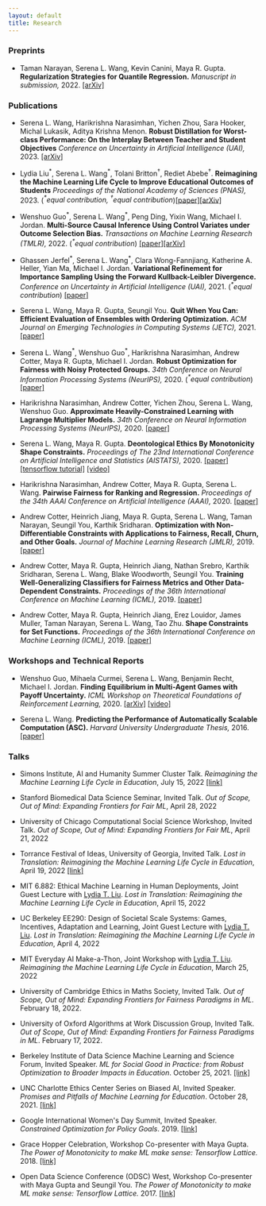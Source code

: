 ```yaml
---
layout: default
title: Research
---
```


### Preprints
* Taman Narayan, Serena L. Wang, Kevin Canini, Maya R. Gupta.
**Regularization Strategies for Quantile Regression.** *Manuscript in submission,* 2022. [[arXiv]](https://arxiv.org/abs/2102.05135)

### Publications
* Serena L. Wang, Harikrishna Narasimhan, Yichen Zhou, Sara Hooker, Michal Lukasik, Aditya Krishna Menon.
**Robust Distillation for Worst-class Performance: On the Interplay Between Teacher and Student Objectives** *Conference on Uncertainty in Artificial Intelligence (UAI),* 2023. [[arXiv]](https://arxiv.org/abs/2206.06479)  

* Lydia Liu<sup>\*</sup>, Serena L. Wang<sup>\*</sup>, Tolani Britton<sup><span>&#8224;</span></sup>,  Rediet Abebe<sup><span>&#8224;</span></sup>. **Reimagining the Machine Learning Life Cycle to Improve Educational Outcomes of Students** *Proceedings of the National Academy of Sciences (PNAS),* 2023.  (*<sup>\*</sup>equal contribution, <sup><span>&#8224;</span></sup>equal contribution*)[[paper]](https://www.pnas.org/doi/10.1073/pnas.2204781120)[[arXiv]](https://arxiv.org/abs/2209.03929)

* Wenshuo Guo<sup>\*</sup>, Serena L. Wang<sup>\*</sup>, Peng Ding, Yixin Wang, Michael I. Jordan.
**Multi-Source Causal Inference Using Control Variates under Outcome Selection Bias.** *Transactions on Machine Learning Research (TMLR),* 2022. (*<sup>\*</sup>equal contribution*) [[paper]](https://openreview.net/pdf?id=CrimIjBa64)[[arXiv]](https://arxiv.org/abs/2103.16689)  


* Ghassen Jerfel<sup>\*</sup>, Serena L. Wang<sup>\*</sup>, Clara Wong-Fannjiang, Katherine A. Heller, Yian Ma, Michael I. Jordan.
**Variational Refinement for Importance Sampling Using the Forward Kullback-Leibler Divergence.** *Conference on Uncertainty in Artificial Intelligence (UAI),* 2021. (*<sup>\*</sup>equal contribution*) [[paper]](https://proceedings.mlr.press/v161/jerfel21a/jerfel21a.pdf)


* Serena L. Wang, Maya R. Gupta, Seungil You.
**Quit When You Can: Efficient Evaluation of Ensembles with Ordering Optimization.** *ACM Journal on Emerging Technologies in Computing Systems (JETC),* 2021. [[paper]](https://dl.acm.org/doi/10.1145/3451209)

* Serena L. Wang<sup>\*</sup>, Wenshuo Guo<sup>\*</sup>, Harikrishna Narasimhan, Andrew Cotter, Maya R. Gupta, Michael I. Jordan.
**Robust Optimization for Fairness with Noisy Protected Groups.** *34th Conference on Neural Information Processing Systems (NeurIPS),* 2020. (*<sup>\*</sup>equal contribution*) [[paper]](https://proceedings.neurips.cc//paper/2020/file/37d097caf1299d9aa79c2c2b843d2d78-Paper.pdf) 


* Harikrishna Narasimhan, Andrew Cotter, Yichen Zhou, Serena L. Wang, Wenshuo Guo.
**Approximate Heavily-Constrained Learning with Lagrange Multiplier Models.** *34th Conference on Neural Information Processing Systems (NeurIPS),* 2020. [[paper]](https://proceedings.neurips.cc/paper/2020/hash/62db9e3397c76207a687c360e0243317-Abstract.html)

* Serena L. Wang, Maya R. Gupta.
**Deontological Ethics By Monotonicity Shape Constraints.** *Proceedings of The 23nd International Conference on Artificial Intelligence and Statistics (AISTATS),* 2020. [[paper]](http://proceedings.mlr.press/v108/wang20e.html) [[tensorflow tutorial]](https://www.tensorflow.org/lattice/tutorials/shape_constraints_for_ethics) [[video]](https://slideslive.com/38930135/deontological-ethics-by-monotonicity-shape-constraints)

* Harikrishna Narasimhan, Andrew Cotter,  Maya R. Gupta, Serena L. Wang.
**Pairwise Fairness for Ranking and Regression.** *Proceedings of the 34th AAAI Conference on Artificial Intelligence (AAAI),* 2020. [[paper]](https://arxiv.org/abs/1906.05330) 

* Andrew Cotter, Heinrich Jiang, Maya R. Gupta, Serena L. Wang, Taman Narayan, Seungil You, Karthik Sridharan.
**Optimization with Non-Differentiable Constraints with Applications to Fairness, Recall, Churn, and Other Goals.** *Journal of Machine Learning Research (JMLR),* 2019. [[paper]](http://jmlr.csail.mit.edu/papers/volume20/18-616/18-616.pdf) 

* Andrew Cotter, Maya R. Gupta, Heinrich Jiang, Nathan Srebro, Karthik Sridharan, Serena L. Wang, Blake Woodworth, Seungil You.
**Training Well-Generalizing Classifiers for Fairness Metrics and Other Data-Dependent Constraints.** *Proceedings of the 36th International Conference on Machine Learning (ICML),* 2019. [[paper]](http://proceedings.mlr.press/v97/cotter19b/cotter19b.pdf) 

* Andrew Cotter, Maya R. Gupta, Heinrich Jiang, Erez Louidor, James Muller, Taman Narayan, Serena L. Wang, Tao Zhu.
**Shape Constraints for Set Functions.** *Proceedings of the 36th International Conference on Machine Learning (ICML),* 2019. [[paper]](http://proceedings.mlr.press/v97/cotter19a/cotter19a.pdf) 

### Workshops and Technical Reports
* Wenshuo Guo, Mihaela Curmei, Serena L. Wang, Benjamin Recht, Michael I. Jordan.
**Finding Equilibrium in Multi-Agent Games with Payoff Uncertainty.** *ICML Workshop on Theoretical Foundations of Reinforcement Learning,* 2020. [[arXiv]](https://arxiv.org/abs/2007.05647) [[video]](https://www.youtube.com/watch?v=Gyen7CMiRHo&feature=youtu.be) 

* Serena L. Wang. **Predicting the Performance of Automatically Scalable Computation (ASC).** *Harvard University Undergraduate Thesis,* 2016. [[paper]](https://dash.harvard.edu/handle/1/38811450) 

### Talks
* Simons Institute, AI and Humanity Summer Cluster Talk. *Reimagining the Machine Learning Life Cycle in Education*, July 15, 2022 [[link]](https://simons.berkeley.edu/talks/tbd-454)

* Stanford Biomedical Data Science Seminar, Invited Talk. *Out of Scope, Out of Mind: Expanding Frontiers for Fair ML*, April 28, 2022

* University of Chicago Computational Social Science Workshop, Invited Talk. *Out of Scope, Out of Mind: Expanding Frontiers for Fair ML*, April 21, 2022

* Torrance Festival of Ideas, University of Georgia, Invited Talk. *Lost in Translation: Reimagining the Machine Learning Life Cycle in Education*, April 19, 2022 [[link]](https://calendar.uga.edu/event/2022_torrance_festival_of_ideas#.Yi2CShPMKdZ)

* MIT 6.882: Ethical Machine Learning in Human Deployments, Joint Guest Lecture with [Lydia T. Liu](https://www.lydiatliu.com/). *Lost in Translation: Reimagining the Machine Learning Life Cycle in Education*, April 15, 2022

* UC Berkeley EE290: Design of Societal Scale Systems: Games, Incentives, Adaptation and Learning, Joint Guest Lecture with [Lydia T. Liu](https://www.lydiatliu.com/). *Lost in Translation: Reimagining the Machine Learning Life Cycle in Education*, April 4, 2022

* MIT Everyday AI Make-a-Thon, Joint Workshop with [Lydia T. Liu](https://www.lydiatliu.com/). *Reimagining the Machine Learning Life Cycle in Education*, March 25, 2022

* University of Cambridge Ethics in Maths Society, Invited Talk. *Out of Scope, Out of Mind: Expanding Frontiers for Fairness Paradigms in ML*. February 18, 2022.

* University of Oxford Algorithms at Work Discussion Group, Invited Talk. *Out of Scope, Out of Mind: Expanding Frontiers for Fairness Paradigms in ML*. February 17, 2022.

* Berkeley Institute of Data Science Machine Learning and Science Forum, Invited Speaker. *ML for Social Good in Practice: from Robust Optimization to Broader Impacts in Education*. October 25, 2021. [[link]](https://bids.berkeley.edu/events/machine-learning-and-science-forum-2021-1025)

* UNC Charlotte Ethics Center Series on Biased AI, Invited Speaker. *Promises and Pitfalls of Machine Learning for Education*. October 28, 2021. [[link]](https://ethics.charlotte.edu/news-events/serena-wang-promises-and-pitfalls-machine-learning-education) 

* Google International Women's Day Summit, Invited Speaker. *Constrained Optimization for Policy Goals*. 2019. [[link]](https://buildyourfuture.withgoogle.com/programs/iwd-event-series/)

* Grace Hopper Celebration, Workshop Co-presenter with Maya Gupta. *The Power of Monotonicity to make ML make sense: Tensorflow Lattice.* 2018. [[link]](https://ghc.anitab.org/)

* Open Data Science Conference (ODSC) West, Workshop Co-presenter with Maya Gupta and Seungil You. *The Power of Monotonicity to make ML make sense: Tensorflow Lattice.* 2017. [[link]](https://odsc.com/speakers/deep-learning-3/)